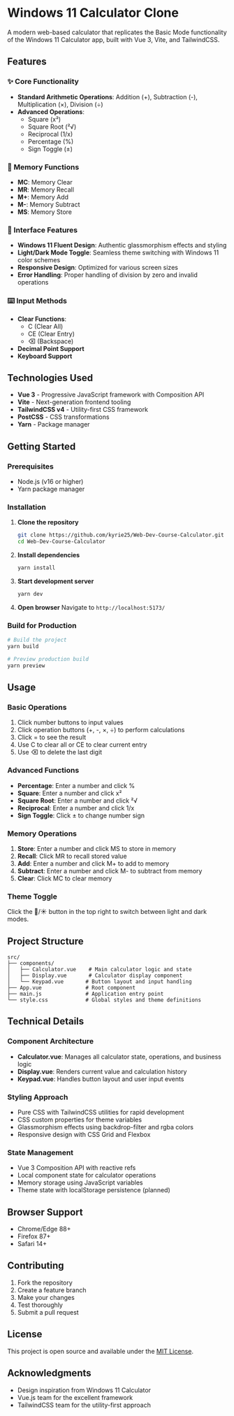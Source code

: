 # Windows 11 Calculator Clone

A modern web-based calculator that replicates the Basic Mode functionality of the Windows 11 Calculator app, built with Vue 3, Vite, and TailwindCSS.

## Features

### ✨ Core Functionality

- **Standard Arithmetic Operations**: Addition (+), Subtraction (-), Multiplication (×), Division (÷)
- **Advanced Operations**:
  - Square (x²)
  - Square Root (²√)
  - Reciprocal (1/x)
  - Percentage (%)
  - Sign Toggle (±)

### 🧠 Memory Functions

- **MC**: Memory Clear
- **MR**: Memory Recall
- **M+**: Memory Add
- **M-**: Memory Subtract
- **MS**: Memory Store

### 🎨 Interface Features

- **Windows 11 Fluent Design**: Authentic glassmorphism effects and styling
- **Light/Dark Mode Toggle**: Seamless theme switching with Windows 11 color schemes
- **Responsive Design**: Optimized for various screen sizes
- **Error Handling**: Proper handling of division by zero and invalid operations

### ⌨️ Input Methods

- **Clear Functions**:
  - C (Clear All)
  - CE (Clear Entry)
  - ⌫ (Backspace)
- **Decimal Point Support**
- **Keyboard Support**

## Technologies Used

- **Vue 3** - Progressive JavaScript framework with Composition API
- **Vite** - Next-generation frontend tooling
- **TailwindCSS v4** - Utility-first CSS framework
- **PostCSS** - CSS transformations
- **Yarn** - Package manager

## Getting Started

### Prerequisites

- Node.js (v16 or higher)
- Yarn package manager

### Installation

1. **Clone the repository**

   ```bash
   git clone https://github.com/kyrie25/Web-Dev-Course-Calculator.git
   cd Web-Dev-Course-Calculator
   ```

2. **Install dependencies**

   ```bash
   yarn install
   ```

3. **Start development server**

   ```bash
   yarn dev
   ```

4. **Open browser**
   Navigate to `http://localhost:5173/`

### Build for Production

```bash
# Build the project
yarn build

# Preview production build
yarn preview
```

## Usage

### Basic Operations

1. Click number buttons to input values
2. Click operation buttons (+, -, ×, ÷) to perform calculations
3. Click = to see the result
4. Use C to clear all or CE to clear current entry
5. Use ⌫ to delete the last digit

### Advanced Functions

- **Percentage**: Enter a number and click %
- **Square**: Enter a number and click x²
- **Square Root**: Enter a number and click ²√
- **Reciprocal**: Enter a number and click 1/x
- **Sign Toggle**: Click ± to change number sign

### Memory Operations

1. **Store**: Enter a number and click MS to store in memory
2. **Recall**: Click MR to recall stored value
3. **Add**: Enter a number and click M+ to add to memory
4. **Subtract**: Enter a number and click M- to subtract from memory
5. **Clear**: Click MC to clear memory

### Theme Toggle

Click the 🌙/☀️ button in the top right to switch between light and dark modes.

## Project Structure

```
src/
├── components/
│   ├── Calculator.vue    # Main calculator logic and state
│   ├── Display.vue       # Calculator display component
│   └── Keypad.vue       # Button layout and input handling
├── App.vue              # Root component
├── main.js              # Application entry point
└── style.css            # Global styles and theme definitions
```

## Technical Details

### Component Architecture

- **Calculator.vue**: Manages all calculator state, operations, and business logic
- **Display.vue**: Renders current value and calculation history
- **Keypad.vue**: Handles button layout and user input events

### Styling Approach

- Pure CSS with TailwindCSS utilities for rapid development
- CSS custom properties for theme variables
- Glassmorphism effects using backdrop-filter and rgba colors
- Responsive design with CSS Grid and Flexbox

### State Management

- Vue 3 Composition API with reactive refs
- Local component state for calculator operations
- Memory storage using JavaScript variables
- Theme state with localStorage persistence (planned)

## Browser Support

- Chrome/Edge 88+
- Firefox 87+
- Safari 14+

## Contributing

1. Fork the repository
2. Create a feature branch
3. Make your changes
4. Test thoroughly
5. Submit a pull request

## License

This project is open source and available under the [MIT License](LICENSE).

## Acknowledgments

- Design inspiration from Windows 11 Calculator
- Vue.js team for the excellent framework
- TailwindCSS team for the utility-first approach
